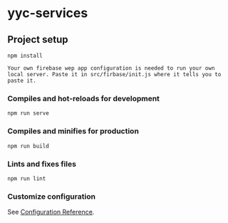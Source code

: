 # yyc-services

## Project setup
```
npm install

Your own firebase wep app configuration is needed to run your own local server. Paste it in src/firbase/init.js where it tells you to paste it.
```

### Compiles and hot-reloads for development
```
npm run serve
```

### Compiles and minifies for production
```
npm run build
```

### Lints and fixes files
```
npm run lint
```

### Customize configuration
See [Configuration Reference](https://cli.vuejs.org/config/).
